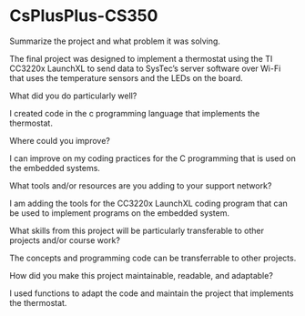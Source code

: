 # CsPlusPlus-CS350

Summarize the project and what problem it was solving.

The final project was designed to implement a thermostat using the TI CC3220x LaunchXL to send data to SysTec’s server software over Wi-Fi that uses the temperature sensors and the LEDs on the board. 

What did you do particularly well?

I created code in the c programming language that implements the thermostat.

Where could you improve?

I can improve on my coding practices for the C programming that is used on the embedded systems. 

What tools and/or resources are you adding to your support network?

I am adding the tools for the CC3220x LaunchXL coding program that can be used to implement programs on the embedded system. 

What skills from this project will be particularly transferable to other projects and/or course work?

The concepts and programming code can be transferrable to other projects.

How did you make this project maintainable, readable, and adaptable?

I used functions to adapt the code and maintain the project that implements the thermostat.  
